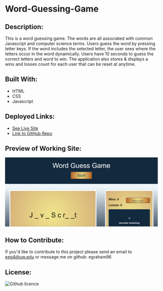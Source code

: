 # Word-Guessing-Game

## Description:
This is a word guessing game. The words are all associated with common Javascript and computer science terms. Users guess the word by pressing letter keys. If the word includes the selected letter, the user sees where the letters occur in the word dynamically. Users have 10 seconds to guess the correct letters and word to win. The application also stores & displays a wins and losses count for each user that can be reset at anytime.

## Built With:
* HTML
* CSS
* Javascript

## Deployed Links:
* [See Live Site](https://egraham96.github.io/Word-Guessing-Game/)
* [Link to GitHub Repo](https://github.com/egraham96/Word-Guessing-Game)
                                                                                        
## Preview of Working Site:
![Screenshot of Deployed Application](Assets/ScreenshotofDeployedApplication.PNG)

## How to Contribute:
If you'd like to contribute to this project please send an email to eeg4@uw.edu or message me on github: egraham96

## License:
![Github licence](http://img.shields.io/badge/license-MIT-blue.svg)
